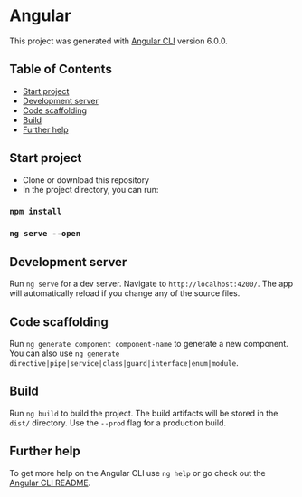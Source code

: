 # Angular

This project was generated with [Angular CLI](https://github.com/angular/angular-cli) version 6.0.0.


## Table of Contents

- [Start project](#start-project)
- [Development server](#development-server)
- [Code scaffolding](#code-scaffolding)
- [Build](#build)
- [Further help](#further-help)

## Start project

* Clone or download this repository
* In the project directory, you can run:

### `npm install`
### `ng serve --open`

## Development server

Run `ng serve` for a dev server. Navigate to `http://localhost:4200/`. The app will automatically reload if you change any of the source files.

## Code scaffolding

Run `ng generate component component-name` to generate a new component. You can also use `ng generate directive|pipe|service|class|guard|interface|enum|module`.

## Build

Run `ng build` to build the project. The build artifacts will be stored in the `dist/` directory. Use the `--prod` flag for a production build.

## Further help

To get more help on the Angular CLI use `ng help` or go check out the [Angular CLI README](https://github.com/angular/angular-cli/blob/master/README.md).
